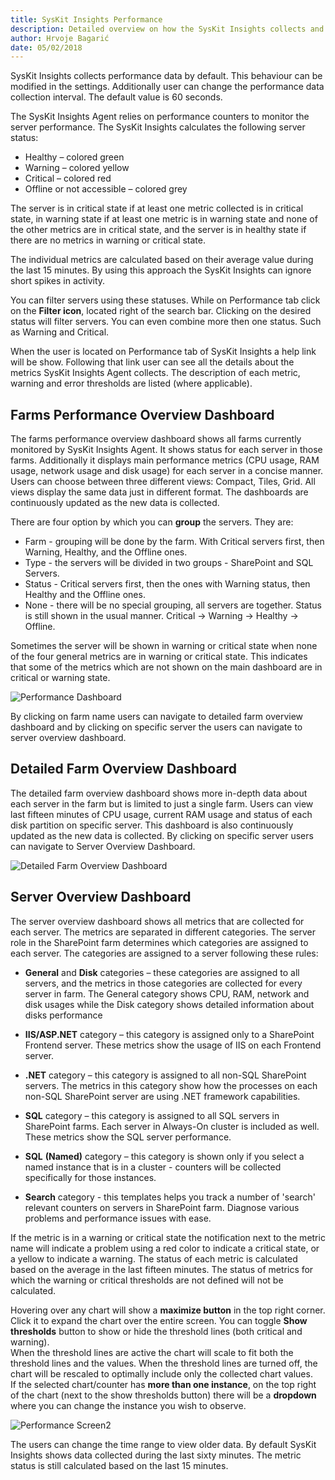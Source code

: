 ```yaml
---
title: SysKit Insights Performance 
description: Detailed overview on how the SysKit Insights collects and presents farm performance data.
author: Hrvoje Bagarić
date: 05/02/2018
---
```


SysKit Insights collects performance data by default. This behaviour can be modified in the settings. Additionally user can change the performance data collection interval. The default value is 60 seconds.

The SysKit Insights Agent relies on performance counters to monitor the server performance. The SysKit Insights calculates the following server status:

- Healthy – colored green
- Warning – colored yellow
- Critical – colored red
- Offline or not accessible – colored grey

The server is in critical state if at least one metric collected is in critical state, in warning state if at least one metric is in warning state and none of the other metrics are in critical state, and the server is in healthy state if there are no metrics in warning or critical state.

The individual metrics are calculated based on their average value during the last 15 minutes. By using this approach the SysKit Insights can ignore short spikes in activity.

You can filter servers using these statuses. While on Performance tab click on the __Filter icon__, located right of the search bar. Clicking on the desired status will filter servers. You can even combine more then one status. Such as Warning and Critical.

When the user is located on Performance tab of SysKit Insights a help link will be show. Following that link user can see all the details about the metrics SysKit Insights Agent collects. The description of each metric, warning and error thresholds are listed (where applicable).


## Farms Performance Overview Dashboard

The farms performance overview dashboard shows all farms currently monitored by SysKit Insights Agent. It shows status for each server in those farms. Additionally it displays main performance metrics (CPU usage, RAM usage, network usage and disk usage) for each server in a concise manner. Users can choose between three different views: Compact, Tiles, Grid. All views display the same data just in different format. The dashboards are continuously updated as the new data is collected.  

There are four option by which you can __group__ the servers. They are: 
* Farm - grouping will be done by the farm. With Critical servers first, then Warning, Healthy, and the Offline ones. 
* Type - the servers will be divided in two groups - SharePoint and SQL Servers.
* Status - Critical servers first, then the ones with Warning status, then Healthy and the Offline ones. 
* None - there will be no special grouping, all servers are together. Status is still shown in the usual manner. Critical -> Warning -> Healthy -> Offline.

Sometimes the server will be shown in warning or critical state when none of the four general metrics are in warning or critical state. This indicates that some of the metrics which are not shown on the main dashboard are in critical or warning state.

![Performance Dashboard](#img/performance-dashboard.png)

By clicking on farm name users can navigate to detailed farm overview dashboard and by clicking on specific server the users can navigate to server overview dashboard.

##  Detailed Farm Overview Dashboard

The detailed farm overview dashboard shows more in-depth data about each server in the farm but is limited to just a single farm. Users can view last fifteen minutes of CPU usage, current RAM usage and status of each disk partition on specific server. This dashboard is also continuously updated as the new data is collected. By clicking on specific server users can navigate to Server Overview Dashboard.

![Detailed Farm Overview Dashboard](#img/detailed-farm-overview.png)

## Server Overview Dashboard

The server overview dashboard shows all metrics that are collected for each server. The metrics are separated in different categories. The server role in the SharePoint farm determines which categories are assigned to each server. The categories are assigned to a server following these rules:

- __General__ and __Disk__ categories – these categories are assigned to all servers, and the metrics in those categories are collected for every server in farm. The General category shows CPU, RAM, network and disk usages while the Disk category shows detailed information about disks performance

- __IIS/ASP.NET__ category – this category is assigned only to a SharePoint Frontend server. These metrics show the usage of IIS on each Frontend server.

- __.NET__ category – this category is assigned to all non-SQL SharePoint servers. The metrics in this category show how the processes on each non-SQL SharePoint server are using .NET framework capabilities.

- __SQL__ category – this category is assigned to all SQL servers in SharePoint farms. Each server in Always-On cluster is included as well. These metrics show the SQL server performance.

- __SQL__ __(Named)__ category – this category is shown only if you select a named instance that is in a cluster - counters will be collected specifically for those instances.

- __Search__ category - this templates helps you track a number of 'search' relevant counters on servers in SharePoint farm. Diagnose various problems and performance issues with ease.

If the metric is in a warning or critical state the notification next to the metric name will indicate a problem using a red color to indicate a critical state, or a yellow to indicate a warning.
The status of each metric is calculated based on the average in the last fifteen minutes. The status of metrics for which the warning or critical thresholds are not defined will not be calculated.  

Hovering over any chart will show a __maximize button__ in the top right corner. Click it to expand the chart over the entire screen. You can toggle __Show thresholds__ button to show or hide the threshold lines (both critical and warning).  
When the threshold lines are active the chart will scale to fit both the threshold lines and the values. When the threshold lines are turned off, the chart will be rescaled to optimally include only the collected chart values.  
If the selected chart/counter has __more than one instance__, on the top right of the chart (next to the show thresholds button) there will be a __dropdown__ where you can change the instance you wish to observe.


![Performance Screen2](#img/performance-screen2.png)
 

The users can change the time range to view older data. By default SysKit Insights shows data collected during the last sixty minutes. The metric status is still calculated based on the last 15 minutes.

